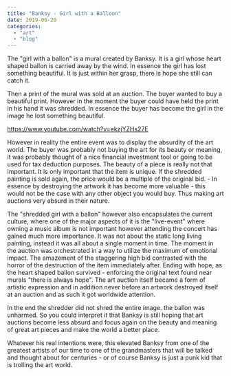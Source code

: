 ```yaml
---
title: "Banksy - Girl with a Balloon"
date: 2019-06-20
categories:
  - "art"
  - "blog"
---
```


The "girl with a ballon" is a mural created by Banksy. It is a girl whose heart shaped ballon is carried away by the wind. In essence the girl has lost something beautiful. It is just within her grasp, there is hope she still can catch it.

Then a print of the mural was sold at an auction. The buyer wanted to buy a beautiful print. However in the moment the buyer could have held the print in his hand it was shredded. In essence the buyer has become the girl in the image he lost something beautiful.

https://www.youtube.com/watch?v=ekzjYZHs27E

However in reality the entire event was to display the absurdity of the art world. The buyer was probably not buying the art for its beauty or meaning, it was probably thought of a nice financial investment tool or going to be used for tax deduction purposes. The beauty of a piece is really not that important. It is only important that the item is unique. If the shredded painting is sold again, the price would be a multiple of the original bid. - In essence by destroying the artwork it has become more valuable - this would not be the case with any other object you would buy. Thus making art auctions very absurd in their nature.

The "shredded girl with a ballon" however also encapsulates the current culture, where one of the major aspects of it is the "live-event" where owning a music album is not important however attending the concert has gained much more importance. It was not about the static long living painting, instead it was all about a single moment in time. The moment in the auction was orchestrated in a way to utilize the maximum of emotional impact. The amazement of the staggering high bid contrasted with the horror of the destruction of the item immediately after. Ending with hope, as the heart shaped ballon survived - enforcing the original text found near murals "there is always hope". The art auction itself became a form of artistic expression and in addition never before an artwork destroyed itself at an auction and as such it got worldwide attention.

In the end the shredder did not shred the entire image. the ballon was unharmed. So you could interpret it that Banksy is still hoping that art auctions become less absurd and focus again on the beauty and meaning of great art pieces and make the world a better place.

Whatever his real intentions were, this elevated Banksy from one of the greatest artists of our time to one of the grandmasters that will be talked and thought about for centuries - or of course Banksy is just a punk kid that is trolling the art world.
